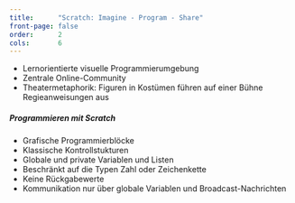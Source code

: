 ```yaml
---
title:      "Scratch: Imagine - Program - Share"
front-page: false
order:      2
cols:       6
---
```


- Lernorientierte visuelle Programmierumgebung
- Zentrale Online-Community
- Theatermetaphorik: Figuren in Kostümen führen auf einer Bühne Regieanweisungen aus

##### Programmieren mit Scratch

- Grafische Programmierblöcke
- Klassische Kontrollstukturen
- Globale und private Variablen und Listen
- Beschränkt auf die Typen Zahl oder Zeichenkette
- Keine Rückgabewerte
- Kommunikation nur über globale Variablen und Broadcast-Nachrichten
